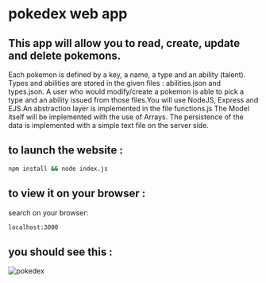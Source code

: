 # pokedex web app
## This app will allow you to read, create, update and delete pokemons.
Each pokemon is defined by a key, a name, a type and an ability (talent). Types and abilities are stored in the given files : abilities.json and types.json. A user who would modify/create a pokemon is able to pick a type and an ability issued from those files.You will use NodeJS, Express and EJS.An abstraction layer is implemented in the file functions.js The Model itself will be implemented with the use of Arrays. The persistence of the data is implemented with a simple text file on the server side.

## to launch the website :
```sh
npm install && node index.js
```

## to view it on your browser :
search on your browser:
```sh
localhost:3000
```
## you should see this :
![pokedex](https://github.com/nmbock/pokedex/assets/86528002/65f0217d-ae1f-4ff6-b7bb-631c1387a088)
